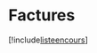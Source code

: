 # Factures

[!include[listeencours](factures.listeencours.autogen.md)]








































































